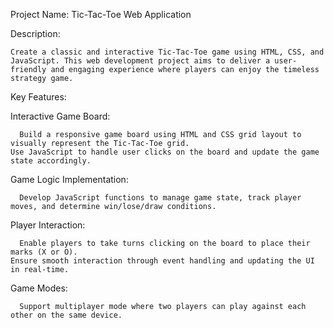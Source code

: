 Project Name: Tic-Tac-Toe Web Application

Description:

    Create a classic and interactive Tic-Tac-Toe game using HTML, CSS, and JavaScript. This web development project aims to deliver a user-friendly and engaging experience where players can enjoy the timeless strategy game.

Key Features:

  Interactive Game Board:

      Build a responsive game board using HTML and CSS grid layout to visually represent the Tic-Tac-Toe grid.
    Use JavaScript to handle user clicks on the board and update the game state accordingly.
    
  Game Logic Implementation:

      Develop JavaScript functions to manage game state, track player moves, and determine win/lose/draw conditions.
    
  Player Interaction:

      Enable players to take turns clicking on the board to place their marks (X or O).
    Ensure smooth interaction through event handling and updating the UI in real-time.
    
Game Modes:

      Support multiplayer mode where two players can play against each other on the same device.
